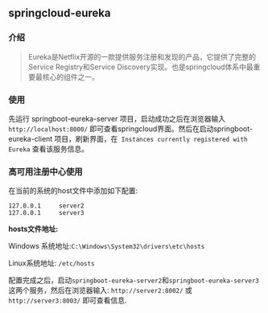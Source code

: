 ## springcloud-eureka

### 介绍

> Eureka是Netflix开源的一款提供服务注册和发现的产品，它提供了完整的Service Registry和Service Discovery实现。也是springcloud体系中最重要最核心的组件之一。


### 使用


先运行 springboot-eureka-server 项目，启动成功之后在浏览器输入 `http://localhost:8000/` 即可查看springcloud界面。然后在启动springboot-eureka-client 项目，刷新界面，在` Instances currently registered with Eureka` 查看该服务信息。


### 高可用注册中心使用

在当前的系统的host文件中添加如下配置:
	
	127.0.0.1     server2
	127.0.0.1     server3


**hosts文件地址:**

 Windows 系统地址:`C:\Windows\System32\drivers\etc\hosts`

 Linux系统地址: `/etc/hosts`


配置完成之后，启动`springboot-eureka-server2`和`springboot-eureka-server3`这两个服务，然后在浏览器输入: 
`http://server2:8002/` 
或
`http://server3:8003/` 
即可查看信息.

